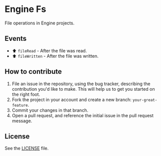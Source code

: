 # Engine Fs
File operations in Engine projects.

## Events

 - :arrow_up: `fileRead` - After the file was read.
 - :arrow_up: `fileWritten` - After the file was written.

## How to contribute
1. File an issue in the repository, using the bug tracker, describing the
   contribution you'd like to make. This will help us to get you started on the
   right foot.
2. Fork the project in your account and create a new branch:
   `your-great-feature`.
3. Commit your changes in that branch.
4. Open a pull request, and reference the initial issue in the pull request
   message.

## License
See the [LICENSE](./LICENSE) file.
